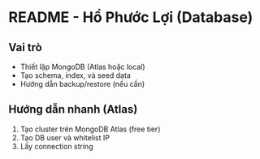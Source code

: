 # README - Hồ Phước Lợi (Database)

## Vai trò
- Thiết lập MongoDB (Atlas hoặc local)
- Tạo schema, index, và seed data
- Hướng dẫn backup/restore (nếu cần)

## Hướng dẫn nhanh (Atlas)
1. Tạo cluster trên MongoDB Atlas (free tier)
2. Tạo DB user và whitelist IP
3. Lấy connection string
